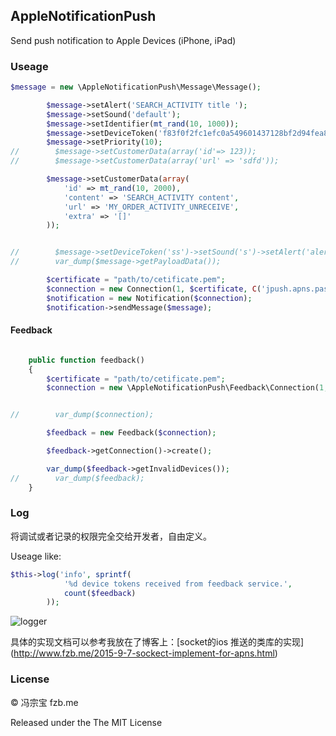## AppleNotificationPush
Send push notification to Apple Devices (iPhone, iPad)

### Useage

```php
$message = new \AppleNotificationPush\Message\Message();

        $message->setAlert('SEARCH_ACTIVITY title ');
        $message->setSound('default');
        $message->setIdentifier(mt_rand(10, 1000));
        $message->setDeviceToken('f83f0f2fc1efc0a549601437128bf2d94fea83b4c31b0750d3d9f8f98d5e7a87');
        $message->setPriority(10);
//        $message->setCustomerData(array('id'=> 123));
//        $message->setCustomerData(array('url' => 'sdfd'));

        $message->setCustomerData(array(
            'id' => mt_rand(10, 2000),
            'content' => 'SEARCH_ACTIVITY content',
            'url' => 'MY_ORDER_ACTIVITY_UNRECEIVE',
            'extra' => '[]'
        ));


//        $message->setDeviceToken('ss')->setSound('s')->setAlert('alert');
//        var_dump($message->getPayloadData());

        $certificate = "path/to/cetificate.pem";
        $connection = new Connection(1, $certificate, C('jpush.apns.password'));
        $notification = new Notification($connection);
        $notification->sendMessage($message);
```

#### Feedback

```php

    public function feedback()
    {
        $certificate = "path/to/cetificate.pem";
        $connection = new \AppleNotificationPush\Feedback\Connection(1, $certificate, $password);


//        var_dump($connection);

        $feedback = new Feedback($connection);

        $feedback->getConnection()->create();

        var_dump($feedback->getInvalidDevices());
//        var_dump($feedback);
    }
```

### Log

将调试或者记录的权限完全交给开发者，自由定义。

Useage like:

```php
$this->log('info', sprintf(
            '%d device tokens received from feedback service.',
            count($feedback)
        ));
```

![logger](http://7tsys1.com1.z0.glb.clouddn.com/屏幕快照%202015-09-10%20下午1.22.08.png)

具体的实现文档可以参考我放在了博客上：[socket的ios 推送的类库的实现] (http://www.fzb.me/2015-9-7-sockect-implement-for-apns.html)

### License

© 冯宗宝 fzb.me

Released under the The MIT License
